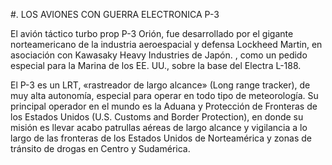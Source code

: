 #. LOS AVIONES CON GUERRA ELECTRONICA P-3

El avión táctico turbo prop P-3 Orión, fue desarrollado por el gigante norteamericano de la industria aeroespacial y defensa Lockheed Martin, en asociación con Kawasaky Heavy Industries de Japón. , como un pedido especial para la Marina de los EE. UU., sobre la base del Electra L-188.

El P-3 es un LRT, «rastreador de largo alcance» (Long range tracker), de muy alta autonomía, especial para operar en todo tipo de meteorología. Su principal operador en el mundo es la Aduana y Protección de Fronteras de los Estados Unidos (U.S. Customs and Border Protection),  en donde su misión es llevar acabo patrullas aéreas de largo alcance y vigilancia a lo largo de las fronteras de los Estados Unidos de Norteamérica y zonas de tránsito de drogas en Centro y Sudamérica.
